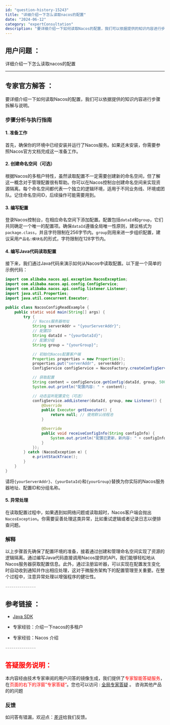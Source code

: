 ```yaml
---
id: "question-history-15243"
title: "详细介绍一下怎么读取nacos的配置"
date: "2024-06-12"
category: "expertConsultation"
description: "要详细介绍一下如何读取Nacos的配置，我们可以依据提供的知识内容进行步骤拆解与说明。### 步骤分析与执行指南#### 1. 准备工作首先，确保你的环境中已经安装并运行了Nacos服务。如果还未安装，你需要参照Nacos官方文档完成这一准备工作。#### 2. 创建命名空间（可选）根据Nacos的"
---
```


## 用户问题 ： 
 详细介绍一下怎么读取nacos的配置  

---------------
## 专家官方解答 ：

要详细介绍一下如何读取Nacos的配置，我们可以依据提供的知识内容进行步骤拆解与说明。

### 步骤分析与执行指南

#### 1. 准备工作
首先，确保你的环境中已经安装并运行了Nacos服务。如果还未安装，你需要参照Nacos官方文档完成这一准备工作。

#### 2. 创建命名空间（可选）
根据Nacos的多租户特性，虽然读取配置不一定需要创建新的命名空间，但了解这一概念对于管理配置很有帮助。你可以在Nacos控制台创建命名空间来实现资源隔离。每个命名空间都代表一个独立的逻辑环境，适用于不同业务线、环境或团队。记住命名空间ID，后续操作可能需要用到。

#### 3. 编写配置
登录Nacos控制台，在相应命名空间下添加配置。配置包括`dataId`和`group`，它们共同确定一个唯一的配置项。确保`dataId`遵循全局唯一性原则，建议格式为`package.class`，并且字符限制在256字节内。`group`则用来进一步组织配置，建议采用`产品名:模块名`的形式，字符限制在128字节内。

#### 4. 编写Java代码读取配置
接下来，我们通过Java代码来演示如何从Nacos中读取配置。以下是一个简单的示例代码：

```java
import com.alibaba.nacos.api.exception.NacosException;
import com.alibaba.nacos.api.config.ConfigService;
import com.alibaba.nacos.api.config.listener.Listener;
import java.util.Properties;
import java.util.concurrent.Executor;

public class NacosConfigReadExample {
    public static void main(String[] args) {
        try {
            // Nacos服务器地址
            String serverAddr = "{yourServerAddr}";
            // 配置ID
            String dataId = "{yourDataId}";
            // 配置分组
            String group = "{yourGroup}";

            // 初始化Nacos配置客户端
            Properties properties = new Properties();
            properties.put("serverAddr", serverAddr);
            ConfigService configService = NacosFactory.createConfigService(properties);

            // 获取配置
            String content = configService.getConfig(dataId, group, 5000);
            System.out.println("配置内容: " + content);

            // 动态监听配置变化（可选）
            configService.addListener(dataId, group, new Listener() {
                @Override
                public Executor getExecutor() {
                    return null; // 使用默认线程池
                }

                @Override
                public void receiveConfigInfo(String configInfo) {
                    System.out.println("配置已更新，新内容: " + configInfo);
                }
            });
        } catch (NacosException e) {
            e.printStackTrace();
        }
    }
}
```
请将`{yourServerAddr}`、`{yourDataId}`和`{yourGroup}`替换为你实际的Nacos服务器地址、配置ID和分组名称。

#### 5. 异常处理
在读取配置过程中，如果遇到如网络问题或读取超时，Nacos客户端会抛出`NacosException`。你需要妥善处理这类异常，比如重试逻辑或者记录日志以便排查问题。

### 解释
以上步骤首先确保了配置环境的准备，接着通过创建和管理命名空间实现了资源的逻辑隔离。通过编写Java代码直接调用Nacos提供的API，我们能够轻松地从Nacos服务器获取配置信息。此外，通过注册监听器，可以实现在配置发生变化时自动收到通知并作出相应处理，这对于微服务架构下的配置管理至关重要。在整个过程中，注意异常处理以增强程序的健壮性。


<font color="#949494">---------------</font> 


## 参考链接 ：

* [Java SDK](https://nacos.io/docs/latest/guide/user/sdk)
 
 * 专家经验：介绍一下nacos的多租户 
 
 * 专家经验：Nacos 介绍 


 <font color="#949494">---------------</font> 
 


## <font color="#FF0000">答疑服务说明：</font> 

本内容经由技术专家审阅的用户问答的镜像生成，我们提供了<font color="#FF0000">专家智能答疑服务</font>，在<font color="#FF0000">页面的右下的浮窗”专家答疑“</font>。您也可以访问 : [全局专家答疑](https://answer.opensource.alibaba.com/docs/intro) 。 咨询其他产品的的问题

### 反馈
如问答有错漏，欢迎点：[差评](https://ai.nacos.io/user/feedbackByEnhancerGradePOJOID?enhancerGradePOJOId=15266)给我们反馈。
